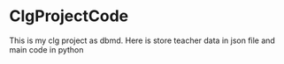# ClgProjectCode

This is my clg project as dbmd. 
Here is store teacher data in json file and main code in python
